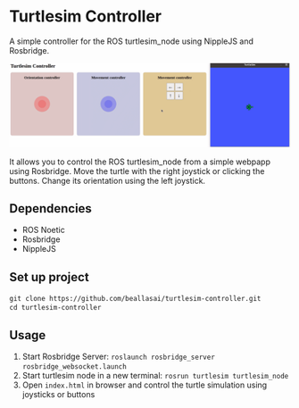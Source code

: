 # Turtlesim Controller

A simple controller for the ROS turtlesim_node using NippleJS and Rosbridge.

![gif](.fig/demo.gif)

It allows you to control the ROS turtlesim_node from a simple webpapp using Rosbridge.
Move the turtle with the right joystick or clicking the buttons. 
Change its orientation using the left joystick.


## Dependencies
- ROS Noetic
- Rosbridge
- NippleJS


## Set up project
```
git clone https://github.com/beallasai/turtlesim-controller.git
cd turtlesim-controller
```


## Usage
1. Start Rosbridge Server: `roslaunch rosbridge_server rosbridge_websocket.launch`
2. Start turtlesim node in a new terminal: `rosrun turtlesim turtlesim_node`
3. Open `index.html` in browser and control the turtle simulation using joysticks or buttons
